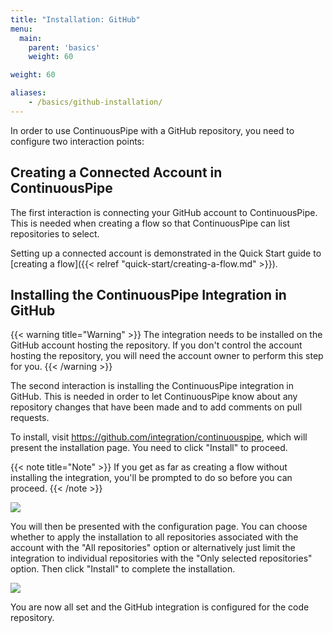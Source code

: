 ```yaml
---
title: "Installation: GitHub"
menu:
  main:
    parent: 'basics'
    weight: 60

weight: 60

aliases:
    - /basics/github-installation/
---
```

In order to use ContinuousPipe with a GitHub repository, you need to configure two interaction points: 

## Creating a Connected Account in ContinuousPipe

The first interaction is connecting your GitHub account to ContinuousPipe. This is needed when creating a flow so that ContinuousPipe can list repositories to select. 

Setting up a connected account is demonstrated in the Quick Start guide to [creating a flow]({{< relref "quick-start/creating-a-flow.md" >}}).

## Installing the ContinuousPipe Integration in GitHub

{{< warning title="Warning" >}}
The integration needs to be installed on the GitHub account hosting the repository. If you don't control the account hosting the repository, you will need the account owner to perform this step for you.
{{< /warning >}}

The second interaction is installing the ContinuousPipe integration in GitHub. This is needed in order to let ContinuousPipe know about any repository changes that have been made and to add comments on pull requests.

To install, visit https://github.com/integration/continuouspipe, which will present the installation page. You need to click "Install" to proceed.

{{< note title="Note" >}}
If you get as far as creating a flow without installing the integration, you'll be prompted to do so before you can proceed.
{{< /note >}}

![](/images/basics/github-integration-install.png)

You will then be presented with the configuration page. You can choose whether to apply the installation to all repositories associated with the account with the "All repositories" option or alternatively just limit the integration to individual repositories with the "Only selected repositories" option. Then click "Install" to complete the installation.

![](/images/basics/github-integration-configure.png)

You are now all set and the GitHub integration is configured for the code repository.